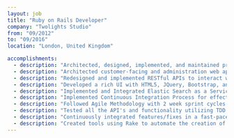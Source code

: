 ```yaml
---
layout: job
title: "Ruby on Rails Developer"
company: "Twolights Studio"
from: "09/2012"
to: "09/2016"
location: "London, United Kingdom"

accomplishments:
  - description: "Architected, designed, implemented, and maintained production administrative web services with Ruby/Rails using Postgres and MySQL."
  - description: "Architected customer-facing and administration web applications in Ruby on Rails using test-driven development with RSpec and Capybara."
  - description: "Redesigned and implemented RESTful APIs to interact with a service provider that stored all personal customer information."
  - description: "Developed a rich UI with HTML5, JQuery, Bootstrap, and Sass."
  - description: "Implemented and Integrated Elastic Search as a Service."
  - description: "Implemented Continuous Integration Process for effective deployments on to Stage/QA servers using Jenkins."
  - description: "Followed Agile Methodology with 2 week sprint cycles."
  - description: "Tested all the API's and functionality utilizing TDD principles like rspec, factorygirl, ffaker."
  - description: "Continuously integrated features/fixes in a fast-paced and self-managed work environment."
  - description: "Created tools using Rake to automate the creation of new customer sites."
---
```


